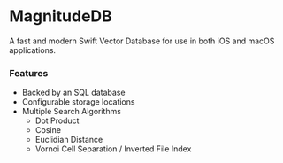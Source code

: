# MagnitudeDB
A fast and modern Swift Vector Database for use in both iOS and macOS applications. 

### Features
- Backed by an SQL database
- Configurable storage locations
- Multiple Search Algorithms
    - Dot Product
    - Cosine
    - Euclidian Distance
    - Vornoi Cell Separation / Inverted File Index
